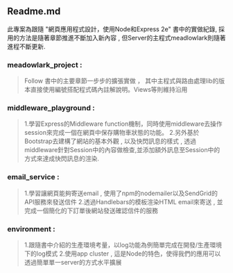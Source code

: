 ## Readme.md 
此專案為跟隨 "網頁應用程式設計，使用Node和Express 2e" 書中的實做紀錄, 
採用的方法是隨著章節推進不斷加入新內容 , 但Server的主程式meadlowlark則隨著進程不斷更新.



### meadowlark_project : 

> Follow 書中的主要章節一步步的擴張實做 ， 其中主程式與路由處理lib的版本直接使用編號搭配程式碼內註解說明。Views等則維持沿用

### middleware_playground : 

> 1.學習Express的Middleware function機制，同時使用middleware去操作session來完成一個在網頁中保存購物車狀態的功能。
> 2.另外基於Bootstrap去建構了網站的基本外觀 , 以及快閃訊息的樣式 , 透過middleware針對Session中的內容做檢查,並添加額外訊息至Session中的方式來達成快閃訊息的渲染. 

### email_service : 

> 1.學習讓網頁能夠寄送email , 使用了npm的nodemailer以及SendGrid的API服務來發送信件 
> 2.透過Handlebars的模板渲染HTML email來寄送 , 並完成一個簡化的下訂單後網站發送確認信件的服務

### environment : 

>1.跟隨書中介紹的生產環境考量，以log功能為例簡單完成在開發/生產環境下的log模式
>2.使用app cluster , 這是Node的特色，使得我們的應用可以透過簡單單一server的方式水平擴展


